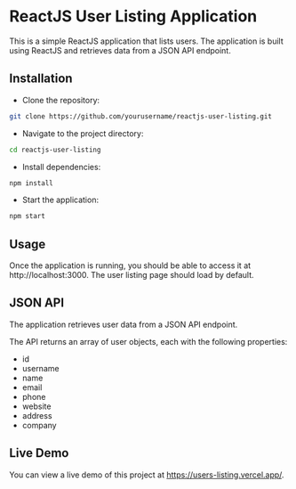 # ReactJS User Listing Application

This is a simple ReactJS application that lists users. The application is built using ReactJS and retrieves data from a JSON API endpoint.

## Installation

- Clone the repository:

```bash
git clone https://github.com/yourusername/reactjs-user-listing.git
```

- Navigate to the project directory:

```bash
cd reactjs-user-listing
```

- Install dependencies:

```bash
npm install
```

- Start the application:

```bash
npm start
```

## Usage

Once the application is running, you should be able to access it at http://localhost:3000. The user listing page should load by default.

## JSON API

The application retrieves user data from a JSON API endpoint.

The API returns an array of user objects, each with the following properties:

- id
- username
- name
- email
- phone
- website
- address
- company

## Live Demo

You can view a live demo of this project at https://users-listing.vercel.app/.
